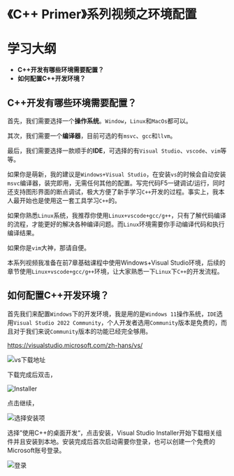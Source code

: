 # 《C++ Primer》系列视频之环境配置

# 学习大纲

* **C++开发有哪些环境需要配置？**
* **如何配置C++开发环境？**

## C++开发有哪些环境需要配置？

首先，我们需要选择一个**操作系统**。`Window`，`Linux`和`MacOs`都可以。

其次，我们需要一个**编译器**，目前可选的有`msvc`、`gcc`和`llvm`。

最后，我们需要选择一款顺手的**IDE**，可选择的有`Visual Studio`、`vscode`、`vim`等等。

如果你是萌新，我的建议是`Windows+Visual Studio`，在安装`vs`的时候会自动安装`msvc`编译器，装完即用，无需任何其他的配置。写完代码F5一键调试/运行，同时还支持图形界面的断点调试，极大方便了新手学习`C++`开发的过程。事实上，我本人最开始也是使用这一套工具学习`C++`的。

如果你熟悉`Linux`系统，我推荐你使用`Linux+vscode+gcc/g++`，只有了解代码编译的流程，才能更好的解决各种编译问题。而`Linux`环境需要你手动编译代码和执行编译结果。

如果你是`vim`大神，那请自便。

本系列视频我准备在前7章基础课程中使用Windows+Visual Studio环境，后续的章节使用`Linux+vscode+gcc/g++`环境，让大家熟悉一下`Linux`下`C++`的开发流程。

## 如何配置C++开发环境？

首先我们来配置`Windows`下的开发环境，我是用的是`Windows 11`操作系统，`IDE`选用`Visual Studio 2022 Community`，个人开发者选用`Community`版本是免费的，而且对于我们来说`Community`版本的功能已经完全够用。

https://visualstudio.microsoft.com/zh-hans/vs/

![vs下载地址](https://s2.loli.net/2022/05/29/EqoMKCfSuxa41Xh.png)

下载完成后双击，

![Installer](https://s2.loli.net/2022/05/29/9XMpqCu6UbYFEvB.png)

点击继续，

![选择安装项](https://s2.loli.net/2022/05/29/ecUJj9QGIdyrT2O.png)

选择”使用C++的桌面开发“，点击安装，Visual Studio Installer开始下载相关组件并且安装到本地。安装完成后首次启动需要你登录，也可以创建一个免费的Microsoft账号登录。

![登录](https://s2.loli.net/2022/05/29/GleoWTSDhimYIBH.png)